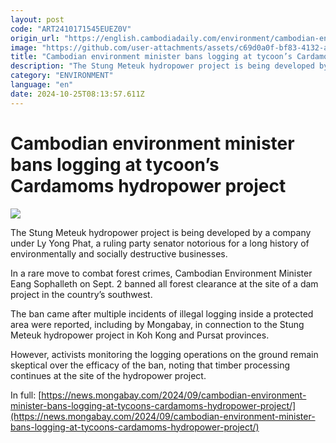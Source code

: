 ```yaml
---
layout: post
code: "ART2410171545EUEZ0V"
origin_url: "https://english.cambodiadaily.com/environment/cambodian-environment-minister-bans-logging-at-tycoons-cardamoms-hydropower-project-189547/"
image: "https://github.com/user-attachments/assets/c69d0a0f-bf83-4132-a909-3b7f16dffb05"
title: "Cambodian environment minister bans logging at tycoon’s Cardamoms hydropower project"
description: "The Stung Meteuk hydropower project is being developed by a company under Ly Yong Phat, a ruling party senator notorious for a long history of environmentally and socially destructive businesses."
category: "ENVIRONMENT"
language: "en"
date: 2024-10-25T08:13:57.611Z
---
```


# Cambodian environment minister bans logging at tycoon’s Cardamoms hydropower project

 ![](https://github.com/user-attachments/assets/dd869f21-bc48-464f-8bba-3e813855f25e)

The Stung Meteuk hydropower project is being developed by a company under Ly Yong Phat, a ruling party senator notorious for a long history of environmentally and socially destructive businesses.

In a rare move to combat forest crimes, Cambodian Environment Minister Eang Sophalleth on Sept. 2 banned all forest clearance at the site of a dam project in the country’s southwest.

The ban came after multiple incidents of illegal logging inside a protected area were reported, including by Mongabay, in connection to the Stung Meteuk hydropower project in Koh Kong and Pursat provinces.

However, activists monitoring the logging operations on the ground remain skeptical over the efficacy of the ban, noting that timber processing continues at the site of the hydropower project.

In full: [https://news.mongabay.com/2024/09/cambodian-environment-minister-bans-logging-at-tycoons-cardamoms-hydropower-project/](https://news.mongabay.com/2024/09/cambodian-environment-minister-bans-logging-at-tycoons-cardamoms-hydropower-project/)